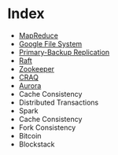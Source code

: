# Index

* [MapReduce](./MapReduce/Note.md)
* [Google File System](./Google%20File%20System/Note.md)
* [Primary-Backup Replication](./Primary-Backup%20Replication/Note.md)
* [Raft](./Raft/Note.md)
* [Zookeeper](./Zookeeper/Note.md)
* [CRAQ](./CRAQ/Note.md)
* [Aurora](./Aurora/Note.md)
* Cache Consistency
* Distributed Transactions
* Spark
* Cache Consistency
* Fork Consistency
* Bitcoin
* Blockstack